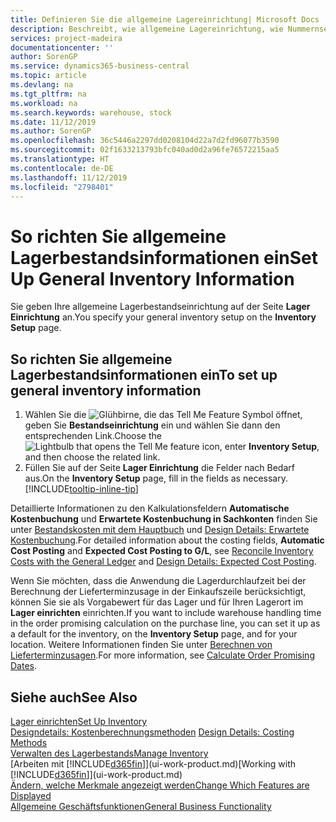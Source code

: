 ```yaml
---
title: Definieren Sie die allgemeine Lagereinrichtung| Microsoft Docs
description: Beschreibt, wie allgemeine Lagereinrichtung, wie Nummernserien und Lagerorte definiert werden, sodass Sie Ihr Lager und Ihren Vorrat verwalten können.
services: project-madeira
documentationcenter: ''
author: SorenGP
ms.service: dynamics365-business-central
ms.topic: article
ms.devlang: na
ms.tgt_pltfrm: na
ms.workload: na
ms.search.keywords: warehouse, stock
ms.date: 11/12/2019
ms.author: SorenGP
ms.openlocfilehash: 36c5446a2297dd0208104d22a7d2fd96077b3590
ms.sourcegitcommit: 02f1633213793bfc040ad0d2a96fe76572215aa5
ms.translationtype: HT
ms.contentlocale: de-DE
ms.lasthandoff: 11/12/2019
ms.locfileid: "2798401"
---
```

# <a name="set-up-general-inventory-information"></a><span data-ttu-id="fd1ba-103">So richten Sie allgemeine Lagerbestandsinformationen ein</span><span class="sxs-lookup"><span data-stu-id="fd1ba-103">Set Up General Inventory Information</span></span>
<span data-ttu-id="fd1ba-104">Sie geben Ihre allgemeine Lagerbestandseinrichtung auf der Seite **Lager Einrichtung** an.</span><span class="sxs-lookup"><span data-stu-id="fd1ba-104">You specify your general inventory setup on the **Inventory Setup** page.</span></span>

## <a name="to-set-up-general-inventory-information"></a><span data-ttu-id="fd1ba-105">So richten Sie allgemeine Lagerbestandsinformationen ein</span><span class="sxs-lookup"><span data-stu-id="fd1ba-105">To set up general inventory information</span></span>
1. <span data-ttu-id="fd1ba-106">Wählen Sie die ![Glühbirne, die das Tell Me Feature](media/ui-search/search_small.png "Tell Me-Funktion") Symbol öffnet, geben Sie **Bestandseinrichtung** ein und wählen Sie dann den entsprechenden Link.</span><span class="sxs-lookup"><span data-stu-id="fd1ba-106">Choose the ![Lightbulb that opens the Tell Me feature](media/ui-search/search_small.png "Tell me what you want to do") icon, enter **Inventory Setup**, and then choose the related link.</span></span>
2. <span data-ttu-id="fd1ba-107">Füllen Sie auf der Seite **Lager Einrichtung** die Felder nach Bedarf aus.</span><span class="sxs-lookup"><span data-stu-id="fd1ba-107">On the **Inventory Setup** page, fill in the fields as necessary.</span></span> [!INCLUDE[tooltip-inline-tip](includes/tooltip-inline-tip_md.md)]

<span data-ttu-id="fd1ba-108">Detaillierte Informationen zu den Kalkulationsfeldern **Automatische Kostenbuchung** und **Erwartete Kostenbuchung in Sachkonten** finden Sie unter [Bestandskosten mit dem Hauptbuch](finance-how-to-post-inventory-costs-to-the-general-ledger.md) und [Design Details: Erwartete Kostenbuchung](design-details-expected-cost-posting.md).</span><span class="sxs-lookup"><span data-stu-id="fd1ba-108">For detailed information about the costing fields, **Automatic Cost Posting** and **Expected Cost Posting to G/L**, see [Reconcile Inventory Costs with the General Ledger](finance-how-to-post-inventory-costs-to-the-general-ledger.md) and [Design Details: Expected Cost Posting](design-details-expected-cost-posting.md).</span></span>

<span data-ttu-id="fd1ba-109">Wenn Sie möchten, dass die Anwendung die Lagerdurchlaufzeit bei der Berechnung der Lieferterminzusage in der Einkaufszeile berücksichtigt, können Sie sie als Vorgabewert für das Lager und für Ihren Lagerort im **Lager einrichten** einrichten.</span><span class="sxs-lookup"><span data-stu-id="fd1ba-109">If you want to include warehouse handling time in the order promising calculation on the purchase line, you can set it up as a default for the inventory, on the **Inventory Setup** page, and for your location.</span></span> <span data-ttu-id="fd1ba-110">Weitere Informationen finden Sie unter [Berechnen von Lieferterminzusagen](sales-how-to-calculate-order-promising-dates.md).</span><span class="sxs-lookup"><span data-stu-id="fd1ba-110">For more information, see [Calculate Order Promising Dates](sales-how-to-calculate-order-promising-dates.md).</span></span>  

## <a name="see-also"></a><span data-ttu-id="fd1ba-111">Siehe auch</span><span class="sxs-lookup"><span data-stu-id="fd1ba-111">See Also</span></span>
[<span data-ttu-id="fd1ba-112">Lager einrichten</span><span class="sxs-lookup"><span data-stu-id="fd1ba-112">Set Up Inventory</span></span>](inventory-setup-inventory.md)  
<span data-ttu-id="fd1ba-113">[Designdetails: Kostenberechnungsmethoden](design-details-costing-methods.md)  </span><span class="sxs-lookup"><span data-stu-id="fd1ba-113">[Design Details: Costing Methods](design-details-costing-methods.md)  </span></span>  
[<span data-ttu-id="fd1ba-114">Verwalten des Lagerbestands</span><span class="sxs-lookup"><span data-stu-id="fd1ba-114">Manage Inventory</span></span>](inventory-manage-inventory.md)  
<span data-ttu-id="fd1ba-115">[Arbeiten mit [!INCLUDE[d365fin](includes/d365fin_md.md)]](ui-work-product.md)</span><span class="sxs-lookup"><span data-stu-id="fd1ba-115">[Working with [!INCLUDE[d365fin](includes/d365fin_md.md)]](ui-work-product.md)</span></span>  
[<span data-ttu-id="fd1ba-116">Ändern, welche Merkmale angezeigt werden</span><span class="sxs-lookup"><span data-stu-id="fd1ba-116">Change Which Features are Displayed</span></span>](ui-experiences.md)  
[<span data-ttu-id="fd1ba-117">Allgemeine Geschäftsfunktionen</span><span class="sxs-lookup"><span data-stu-id="fd1ba-117">General Business Functionality</span></span>](ui-across-business-areas.md)
